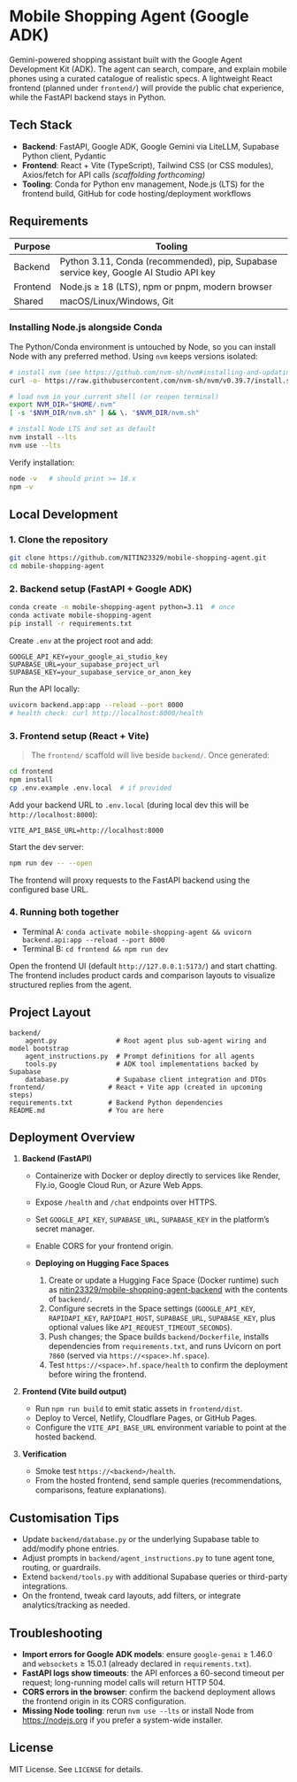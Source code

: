 # Mobile Shopping Agent (Google ADK)

Gemini-powered shopping assistant built with the Google Agent Development Kit (ADK). The agent can search, compare, and explain mobile phones using a curated catalogue of realistic specs. A lightweight React frontend (planned under `frontend/`) will provide the public chat experience, while the FastAPI backend stays in Python.

## Tech Stack
- **Backend**: FastAPI, Google ADK, Google Gemini via LiteLLM, Supabase Python client, Pydantic
- **Frontend**: React + Vite (TypeScript), Tailwind CSS (or CSS modules), Axios/fetch for API calls *(scaffolding forthcoming)*
- **Tooling**: Conda for Python env management, Node.js (LTS) for the frontend build, GitHub for code hosting/deployment workflows

## Requirements

| Purpose | Tooling |
| ------- | ------- |
| Backend | Python 3.11, Conda (recommended), pip, Supabase service key, Google AI Studio API key |
| Frontend | Node.js ≥ 18 (LTS), npm or pnpm, modern browser |
| Shared | macOS/Linux/Windows, Git |

### Installing Node.js alongside Conda

The Python/Conda environment is untouched by Node, so you can install Node with any preferred method. Using `nvm` keeps versions isolated:

```bash
# install nvm (see https://github.com/nvm-sh/nvm#installing-and-updating)
curl -o- https://raw.githubusercontent.com/nvm-sh/nvm/v0.39.7/install.sh | bash

# load nvm in your current shell (or reopen terminal)
export NVM_DIR="$HOME/.nvm"
[ -s "$NVM_DIR/nvm.sh" ] && \. "$NVM_DIR/nvm.sh"

# install Node LTS and set as default
nvm install --lts
nvm use --lts
```

Verify installation:

```bash
node -v   # should print >= 18.x
npm -v
```

## Local Development

### 1. Clone the repository

```bash
git clone https://github.com/NITIN23329/mobile-shopping-agent.git
cd mobile-shopping-agent
```

### 2. Backend setup (FastAPI + Google ADK)

```bash
conda create -n mobile-shopping-agent python=3.11  # once
conda activate mobile-shopping-agent
pip install -r requirements.txt
```

Create `.env` at the project root and add:

```
GOOGLE_API_KEY=your_google_ai_studio_key
SUPABASE_URL=your_supabase_project_url
SUPABASE_KEY=your_supabase_service_or_anon_key
```

Run the API locally:

```bash
uvicorn backend.app:app --reload --port 8000
# health check: curl http://localhost:8000/health
```

### 3. Frontend setup (React + Vite)

> The `frontend/` scaffold will live beside `backend/`. Once generated:

```bash
cd frontend
npm install
cp .env.example .env.local  # if provided
```

Add your backend URL to `.env.local` (during local dev this will be `http://localhost:8000`):

```
VITE_API_BASE_URL=http://localhost:8000
```

Start the dev server:

```bash
npm run dev -- --open
```

The frontend will proxy requests to the FastAPI backend using the configured base URL.

### 4. Running both together

- Terminal A: `conda activate mobile-shopping-agent && uvicorn backend.api:app --reload --port 8000`
- Terminal B: `cd frontend && npm run dev`

Open the frontend UI (default `http://127.0.0.1:5173/`) and start chatting. The frontend includes product cards and comparison layouts to visualize structured replies from the agent.

## Project Layout

```
backend/
	agent.py               # Root agent plus sub-agent wiring and model bootstrap
	agent_instructions.py  # Prompt definitions for all agents
	tools.py               # ADK tool implementations backed by Supabase
	database.py            # Supabase client integration and DTOs
frontend/                # React + Vite app (created in upcoming steps)
requirements.txt         # Backend Python dependencies
README.md                # You are here
```

## Deployment Overview

1. **Backend (FastAPI)**
	 - Containerize with Docker or deploy directly to services like Render, Fly.io, Google Cloud Run, or Azure Web Apps.
	 - Expose `/health` and `/chat` endpoints over HTTPS.
	 - Set `GOOGLE_API_KEY`, `SUPABASE_URL`, `SUPABASE_KEY` in the platform’s secret manager.
	 - Enable CORS for your frontend origin.


	 - **Deploying on Hugging Face Spaces**
		 1. Create or update a Hugging Face Space (Docker runtime) such as [nitin23329/mobile-shopping-agent-backend](https://huggingface.co/spaces/nitin23329/mobile-shopping-agent-backend/tree/main) with the contents of `backend/`.
		 2. Configure secrets in the Space settings (`GOOGLE_API_KEY`, `RAPIDAPI_KEY`, `RAPIDAPI_HOST`, `SUPABASE_URL`, `SUPABASE_KEY`, plus optional values like `API_REQUEST_TIMEOUT_SECONDS`).
		 3. Push changes; the Space builds `backend/Dockerfile`, installs dependencies from `requirements.txt`, and runs Uvicorn on port `7860` (served via `https://<space>.hf.space`).
		 4. Test `https://<space>.hf.space/health` to confirm the deployment before wiring the frontend.

2. **Frontend (Vite build output)**
	 - Run `npm run build` to emit static assets in `frontend/dist`.
	 - Deploy to Vercel, Netlify, Cloudflare Pages, or GitHub Pages.
	 - Configure the `VITE_API_BASE_URL` environment variable to point at the hosted backend.

3. **Verification**
	 - Smoke test `https://<backend>/health`.
	 - From the hosted frontend, send sample queries (recommendations, comparisons, feature explanations).

## Customisation Tips
- Update `backend/database.py` or the underlying Supabase table to add/modify phone entries.
- Adjust prompts in `backend/agent_instructions.py` to tune agent tone, routing, or guardrails.
- Extend `backend/tools.py` with additional Supabase queries or third-party integrations.
- On the frontend, tweak card layouts, add filters, or integrate analytics/tracking as needed.

## Troubleshooting
- **Import errors for Google ADK models**: ensure `google-genai` ≥ 1.46.0 and `websockets` ≥ 15.0.1 (already declared in `requirements.txt`).
- **FastAPI logs show timeouts**: the API enforces a 60-second timeout per request; long-running model calls will return HTTP 504.
- **CORS errors in the browser**: confirm the backend deployment allows the frontend origin in its CORS configuration.
- **Missing Node tooling**: rerun `nvm use --lts` or install Node from https://nodejs.org if you prefer a system-wide installer.

## License

MIT License. See `LICENSE` for details.
